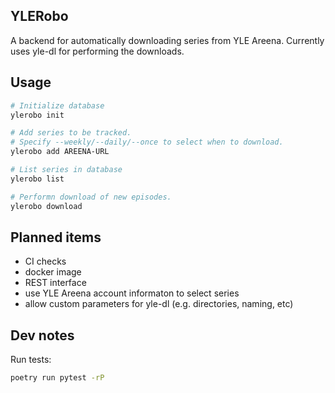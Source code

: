 ## YLERobo

A backend for automatically downloading series from YLE Areena. Currently uses yle-dl for performing the downloads.


## Usage

```sh
# Initialize database
ylerobo init

# Add series to be tracked.
# Specify --weekly/--daily/--once to select when to download.
ylerobo add AREENA-URL

# List series in database
ylerobo list

# Performn download of new episodes.
ylerobo download
```


## Planned items

- CI checks
- docker image
- REST interface
- use YLE Areena account informaton to select series
- allow custom parameters for yle-dl (e.g. directories, naming, etc)


## Dev notes

Run tests:
```sh
poetry run pytest -rP
```
